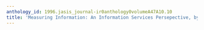 ```yaml
---
anthology_id: 1996.jasis_journal-ir0anthology0volumeA47A10.10
title: 'Measuring Information: An Information Services Persepective, by Jean Tague-Sutcliffe'
---
```

